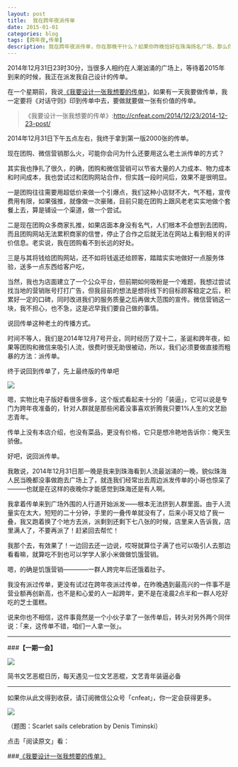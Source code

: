 ```yaml
---
layout: post
title:  我在跨年夜派传单
date: 2015-01-01
categories: blog
tags: [跨年夜,传单]
description: 我在跨年夜派传单，你在那晚干什么？如果你昨晚恰好在珠海扬名广场，那么你可能已经遇见我了。
---
```


2014年12月31日23时30分，当很多人相约在人潮汹涌的广场上，等待着2015年到来的时候，我正在派发我自己设计的传单。

在一个星期前，我说[《我要设计一张我想要的传单》](http://cnfeat.com/2014/12/23/2014-12-23-post/)，如果有一天我要做传单，我一定要将《对话守则》印到传单中去，要做就要做一张有价值的传单。

>《我要设计一张我想要的传单》:http://cnfeat.com/2014/12/23/2014-12-23-post/

2014年12月31日下午五点左右，我终于拿到第一版2000张的传单。

现在团购、微信营销那么火，可能你会问为什么还要用这么老土派传单的方式？

其实我也挣扎了很久，的确，团购和微信营销可以节省大量的人力成本、物力成本和时间成本，我也尝试过和团购网站合作，但实践一段时间后，效果不是很明显。

一是团购往往需要用超低价来做一个引爆点，我们这种小店财不大，气不粗，宣传费用有限，如果强推，就像做一次豪赌，目前只能在团购上跟风老老实实地做个套餐上去，算是铺设一个渠道，做一个尝试。

二是现在团购众多商家扎推，如果店面本身没有名气，人们根本不会想到去团购，而且团购网站无法累积商家的信誉，停止了合作之后就无法在网站上看到相关的评价信息。老实说，我在团购看不到长远的好处。

三是与其将钱给团购网站，还不如将钱返还给顾客，踏踏实实地做好一点服务体验，送多一点东西给客户吃，

当然，我也为店面建立了一个公众平台，但前期如何吸粉是一个难题，我想过尝试找当地的营销账号打打广告，但我目前的想法是想将线下的目标顾客稳定之后，积累好一定的口碑，同时改进我们的服务质量之后再做大范围的宣传。微信营销这一块，我不担心，也不急，这是迟早我们要自己做的事情。

说回传单这种老土的传播方式。

时间不等人，我们是2014年12月7号开业，同时经历了双十二，圣诞和跨年夜，如果等团购和微信来吸引人流，很费时很无助很被动，所以，我们必须要做直接而粗暴的方法：派传单。

终于说回到传单了，先上最终版的传单吧

![](http://cnfeat.qiniudn.com/image-2015-01-01-13-24.png)

嗯，实物比电子版好看很多很多，这个版式看起来十分的「装逼」，它可以说是专门为跨年夜准备的，针对人群就是那些闲着没事喜欢折腾我只要1%人生的文艺励志青年。

传单上没有本店介绍，也没有菜品，更没有价格，它只是想冷艳地告诉你：俺天生骄傲。

好吧，说回派传单。

我敢说，2014年12月31日那一晚是我来到珠海看到人流最汹涌的一晚，貌似珠海人民当晚都没事做跑去广场上了，就连我们经常出去周边派发传单的小哥也惊呆了———也就是在这样的夜晚你才能感觉到珠海还是有人啊。

我拿着传单来到广场外围的人行道开始派发——根本无法挤到人群里面。由于人流量实在太大，短短的二十分钟，手里的一叠传单就没有了，后来小哥又给了我一叠，我又跑着换了个地方去派，派剩到还剩下七八张的时候，店里来人告诉我，店里满人了，不要再派了！赶紧回去帮忙！

我那个去，有效果了！一边回去还一边说，哎呀就算位子满了也可以吸引人去那边看看嘛，就算吃不到也可以学学人家小米做做饥饿营销。

嗯，的确是饥饿营销————一群人跨完年后还饿着肚子。

我没有派过传单，更没有试过在跨年夜派过传单，在昨晚遇到最高兴的一件事不是营业额再创新高，也不是和心爱的人一起跨年，更不是在凌晨2点半和一群人吃好吃的芝士蛋糕。

说来你也不相信，这件事竟然是一个小伙子拿了一张传单后，转头对另外两个同伴说：「来，这传单不错，咱们一人拿一张」。


---

###**【一期一会】**

![](http://cnfeat.qiniudn.com/1425806744.jpg)

简书文艺恶棍日历，每天遇见一位文艺恶棍，文艺青年装逼必备


----

如果你从此文得到收获，请订阅微信公众号「cnfeat」，你一定会获得更多。

![](http://7d9mjz.com1.z0.glb.clouddn.com/2014-12-15.jpg)

（题图：Scarlet sails celebration by Denis Timinski）

点击「阅读原文」看：

###[《我要设计一张我想要的传单》](http://cnfeat.com/2014/12/23/2014-12-23-post/)



